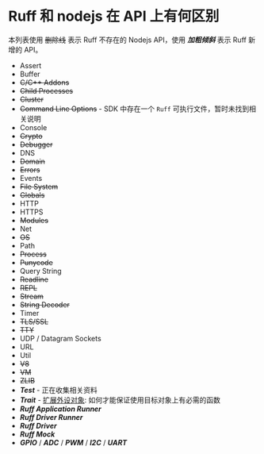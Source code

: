 # Ruff 和 nodejs 在 API 上有何区别

本列表使用 ~~删除线~~ 表示 Ruff 不存在的 Nodejs API，使用 ___加粗倾斜___ 表示 Ruff 新增的 API。

* Assert
* Buffer
* ~~C/C++ Addons~~
* ~~Child Processes~~
* ~~Cluster~~
* ~~Command Line Options~~ - SDK 中存在一个 `Ruff` 可执行文件，暂时未找到相关说明
* Console
* ~~Crypto~~
* ~~Debugger~~
* DNS
* ~~Domain~~
* ~~Errors~~
* Events
* ~~File System~~
* ~~Globals~~
* HTTP
* HTTPS
* ~~Modules~~
* Net
* ~~OS~~
* Path
* ~~Process~~
* ~~Punycode~~
* Query String
* ~~Readline~~
* ~~REPL~~
* ~~Stream~~
* ~~String Decoder~~
* Timer
* ~~TLS/SSL~~
* ~~TTY~~
* UDP / Datagram Sockets
* URL
* Util
* ~~V8~~
* ~~VM~~
* ~~ZLIB~~
* ___Test___ - 正在收集相关资料
* ___Trait___ - [扩展外设对象](https://ruff.io/zh-cn/docs/device-extension.html): 如何才能保证使用目标对象上有必需的函数
* ___Ruff Application Runner___
* ___Ruff Driver Runner___
* ___Ruff Driver___
* ___Ruff Mock___
* ___GPIO___ / ___ADC___ / ___PWM___ / ___I2C___ / ___UART___
